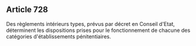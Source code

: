 Article 728
----
Des règlements intérieurs types, prévus par décret en Conseil d'Etat,
déterminent les dispositions prises pour le fonctionnement de chacune des
catégories d'établissements pénitentiaires.
